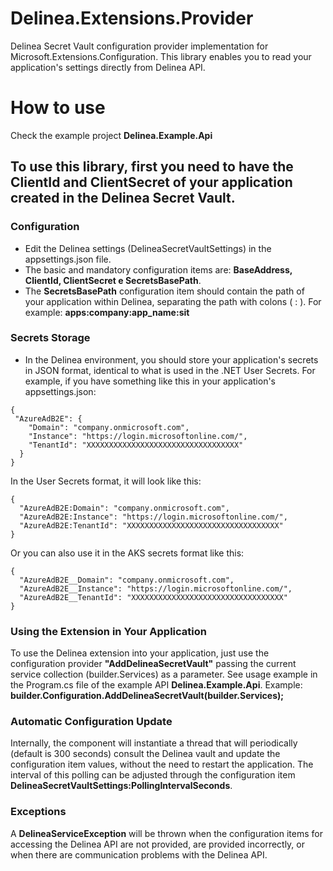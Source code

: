 # Delinea.Extensions.Provider
Delinea Secret Vault configuration provider implementation for Microsoft.Extensions.Configuration. This library enables you to read your application's settings directly from Delinea API.

# How to use
Check the example project **Delinea.Example.Api**

## To use this library, first you need to have the ClientId and ClientSecret of your application created in the Delinea Secret Vault.

### Configuration

- Edit the Delinea settings (DelineaSecretVaultSettings) in the appsettings.json file.
- The basic and mandatory configuration items are: **BaseAddress, ClientId, ClientSecret e SecretsBasePath**.
- The **SecretsBasePath** configuration item should contain the path of your application within Delinea, separating the path with colons ( : ). For example: **apps:company:app_name:sit**

### Secrets Storage

- In the Delinea environment, you should store your application's secrets in JSON format, identical to what is used in the .NET User Secrets. For example, if you have something like this in your application's appsettings.json:

```
{
 "AzureAdB2E": {
    "Domain": "company.onmicrosoft.com",
    "Instance": "https://login.microsoftonline.com/",
    "TenantId": "XXXXXXXXXXXXXXXXXXXXXXXXXXXXXXXXXX"
  }
}
```

In the User Secrets format, it will look like this:

```
{
  "AzureAdB2E:Domain": "company.onmicrosoft.com",
  "AzureAdB2E:Instance": "https://login.microsoftonline.com/",
  "AzureAdB2E:TenantId": "XXXXXXXXXXXXXXXXXXXXXXXXXXXXXXXXXX"
}
```

Or you can also use it in the AKS secrets format like this:

```
{
  "AzureAdB2E__Domain": "company.onmicrosoft.com",
  "AzureAdB2E__Instance": "https://login.microsoftonline.com/",
  "AzureAdB2E__TenantId": "XXXXXXXXXXXXXXXXXXXXXXXXXXXXXXXXXX"
}
```

### Using the Extension in Your Application

To use the Delinea extension into your application, just use the configuration provider **"AddDelineaSecretVault"** passing the current service collection (builder.Services) as a parameter. See usage example in the Program.cs file of the example API **Delinea.Example.Api**. Example:
**builder.Configuration.AddDelineaSecretVault(builder.Services);**

### Automatic Configuration Update

Internally, the component will instantiate a thread that will periodically (default is 300 seconds) consult the Delinea vault and update the configuration item values, without the need to restart the application. The interval of this polling can be adjusted through the configuration item **DelineaSecretVaultSettings:PollingIntervalSeconds**.

### Exceptions

A **DelineaServiceException** will be thrown when the configuration items for accessing the Delinea API are not provided, are provided incorrectly, or when there are communication problems with the Delinea API.